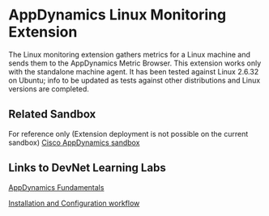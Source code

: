 # AppDynamics Linux Monitoring Extension
 
The Linux monitoring extension gathers metrics for a Linux machine and sends them to the AppDynamics Metric Browser. This extension works only with the standalone machine agent. It has been tested against Linux 2.6.32 on Ubuntu; info to be updated as tests against other distributions and Linux versions are completed.
 
## Related Sandbox
 
For reference only (Extension deployment is not possible on the current sandbox) [Cisco AppDynamics sandbox](https://devnetsandbox.cisco.com/RM/Diagram/Index/9e056219-ab84-4741-9485-de3d3446caf2?diagramType=Topology)
 
## Links to DevNet Learning Labs
 
[AppDynamics Fundamentals](https://developer.cisco.com/learning/modules/appdynamics-fundamentals)
 
[Installation and Configuration workflow](https://github.com/Appdynamics/<extension-repo>/blob/master/README.md)